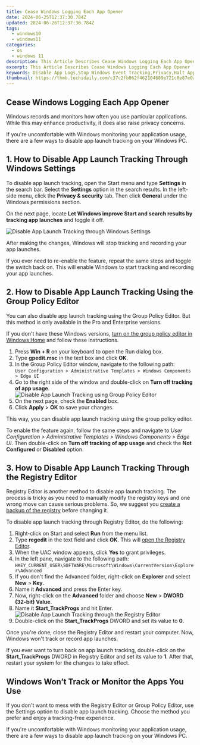 ```yaml
---
title: Cease Windows Logging Each App Opener
date: 2024-06-25T12:37:30.784Z
updated: 2024-06-26T12:37:30.784Z
tags:
  - windows10
  - windows11
categories:
  - os
  - windows 11
description: This Article Describes Cease Windows Logging Each App Opener
excerpt: This Article Describes Cease Windows Logging Each App Opener
keywords: Disable App Logs,Stop Windows Event Tracking,Privacy,Halt Application Logging,Prevent User Activity Logging,IOS,Android
thumbnail: https://thmb.techidaily.com/c37c2fb062f462104689e721c0e87e0aafa96193ea307f1d985a6b0808b35c37.jpg
---
```


## Cease Windows Logging Each App Opener

 Windows records and monitors how often you use particular applications. While this may enhance productivity, it does also raise privacy concerns.

 If you're uncomfortable with Windows monitoring your application usage, there are a few ways to disable app launch tracking on your Windows PC.

## 1\. How to Disable App Launch Tracking Through Windows Settings

 To disable app launch tracking, open the Start menu and type **Settings** in the search bar. Select the **Settings** option in the search results. In the left-side menu, click the **Privacy & security** tab. Then click **General** under the Windows permissions section.

 On the next page, locate **Let Windows improve Start and search results by tracking app launches** and toggle it off.

![Disable App Launch Tracking through Windows Settings](https://static1.makeuseofimages.com/wordpress/wp-content/uploads/2023/06/disable-app-launch-tracking-through-windows-settings.jpg)

 After making the changes, Windows will stop tracking and recording your app launches.

 If you ever need to re-enable the feature, repeat the same steps and toggle the switch back on. This will enable Windows to start tracking and recording your app launches.

## 2\. How to Disable App Launch Tracking Using the Group Policy Editor

 You can also disable app launch tracking using the Group Policy Editor. But this method is only available in the Pro and Enterprise versions.

 If you don't have these Windows versions, [turn on the group policy editor in Windows Home](https://www.makeuseof.com/tag/access-group-policy-editor-even-windows-home-settings-try/) and follow these instructions.

1. Press **Win + R** on your keyboard to open the Run dialog box.
2. Type **gpedit.msc** in the text box and click **OK**.
3. In the Group Policy Editor window, navigate to the following path:  
`User Configuration > Administrative Templates > Windows Components > Edge UI​`
4. Go to the right side of the window and double-click on **Turn off tracking of app usage**.  
![Disable App Launch Tracking using Group Policy Editor](https://static1.makeuseofimages.com/wordpress/wp-content/uploads/2023/06/disable-app-launch-tracking-using-group-policy-editor.jpg)
5. On the next page, check the **Enabled** box.
6. Click **Apply** \> **OK** to save your changes.

 This way, you can disable app launch tracking using the group policy editor.

 To enable the feature again, follow the same steps and navigate to _User Configuration > Administrative Templates > Windows Components > Edge UI_. Then double-click on **Turn off tracking of app usage** and check the **Not Configured** or **Disabled** option.

## 3\. How to Disable App Launch Tracking Through the Registry Editor

 Registry Editor is another method to disable app launch tracking. The process is tricky as you need to manually modify the registry keys and one wrong move can cause serious problems. So, we suggest you [create a backup of the registry](https://www.makeuseof.com/tag/backup-restore-windows-registry/) before changing it.

 To disable app launch tracking through Registry Editor, do the following:

1. Right-click on Start and select **Run** from the menu list.
2. Type **regedit** in the text field and click **OK**. This will [open the Registry Editor](https://www.makeuseof.com/windows-11-open-registry-editor/).
3. When the UAC window appears, click **Yes** to grant privileges.
4. In the left pane, navigate to the following path:  
`HKEY_CURRENT_USER\SOFTWARE\Microsoft\Windows\CurrentVersion\Explorer\Advanced`
5. If you don't find the Advanced folder, right-click on **Explorer** and select **New** \> **Key**.
6. Name it **Advanced** and press the Enter key.
7. Now, right-click on the **Advanced** folder and choose **New** \> **DWORD (32-bit) Value**.
8. Name it **Start\_TrackProgs** and hit Enter.  
![Disable App Launch Tracking through the Registry Editor](https://static1.makeuseofimages.com/wordpress/wp-content/uploads/2023/06/disable-app-launch-tracking-through-the-registry-editor.jpg)
9. Double-click on the **Start\_TrackProgs** DWORD and set its value to **0**.

 Once you're done, close the Registry Editor and restart your computer. Now, Windows won't track or record app launches.

 If you ever want to turn back on app launch tracking, double-click on the **Start\_TrackProgs** DWORD in Registry Editor and set its value to **1**. After that, restart your system for the changes to take effect.

## Windows Won’t Track or Monitor the Apps You Use

 If you don't want to mess with the Registry Editor or Group Policy Editor, use the Settings option to disable app launch tracking. Choose the method you prefer and enjoy a tracking-free experience.

 If you're uncomfortable with Windows monitoring your application usage, there are a few ways to disable app launch tracking on your Windows PC.



<ins class="adsbygoogle"
      style="display:block"
      data-ad-client="ca-pub-7571918770474297"
      data-ad-slot="8358498916"
      data-ad-format="auto"
      data-full-width-responsive="true"></ins>